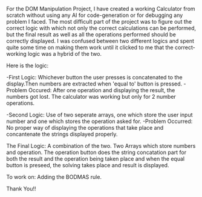 For the DOM Manipulation Project, I have created a working Calculator from scratch without using any AI for code-generation or for debugging any problem I faced. The most difficult part of the project was to figure out the correct logic with which not only the correct calculations can be performed, but the final result as well as all the operations performed should be correctly displayed. I was confused between two different logics and spent quite some time on making them work until it clicked to me that the correct-working logic was a hybrid of the two.

Here is the logic:

-First Logic: Whichever button the user presses is concatenated to the display.Then numbers are extracted when 'equal to' button is pressed.
-Problem Occured: After one operation and displaying the result, the numbers got lost. The 
calculator was working but only for 2 number operations.

-Second Logic: Use of two seperate arrays, one which store the user input number and one which stores the operation asked for.
-Problem Occurred: No proper way of displaying the operations that take place and concantenate the strings displayed properly.

The Final Logic: A combination of the two. Two Arrays which store numbers and operation. The operation button does the string concatation part for both the result and the operation being taken place and when the equal button is preseed, the solving takes place and result is displayed.

To work on: Adding the BODMAS rule.

Thank You!!
